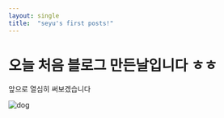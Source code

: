 ```yaml
---
layout: single
title:  "seyu's first posts!"
---
```


# 오늘 처음 블로그 만든날입니다 ㅎㅎ

앞으로 열심히 써보겠습니다



![dog]({{site.url}}/images/2023-08-01-first/dog.jpg)


